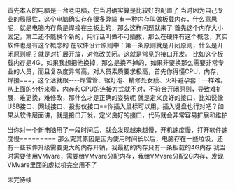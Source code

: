 首先本人的电脑是一台老电脑，在当时确实算是比较好的配置了
当时因为自己专业的局限性，这个电脑确实存在很多弊端
有一种内存叫做板载内存，什么意思呢，就是电脑内存条是焊接在主板上的，那么这样问题就来了
首先这个内存大小固定，第二还不能换个新的，用行话叫做不可插拔，那么在硬件有这个概念，其实软件也是有这个概念的
在软件设计原则中：第一条原则就是开闭原则，什么是开闭原则呢？就是对扩展开放，对修改关闭。这就是常见的接口开发。
比如这个板载内存是4G，如果我想把他换掉，那么是换不掉的，如果非要换那么需要非常专业的人员，而且复杂度异常高，对人员素质要求极高，首先你得懂CPU，内存，焊接===，这个活就跟----焊雷管、锯灯泡、精修处女膜、火补避孕套：一样难。
从上面的分析来看，内存和CPU的连接方式就不对，不符合开闭原则，导致难扩展，难更换，难修改，那什么才是正确的姿势呢
就是定义良好的接口，比如说像USB接口、网线接口、投影仪接口==你插入鼠标可以用，插入键盘也行对吧？如果从软件层面讲，就是接口开发，定义良好的接口，代码就会非常容易扩展和维护

当你对一个新电脑用了一段时间后，就会发现越来越慢，开机速度慢，打开软件速度慢=========
那么究其原因是因为使用时间长以后，电脑存在一些垃圾，还有一些软件升级需要更大的内存开销，我最初的内存只有一条板载的4G内存
我当时需要使用VMvare，需要给VMvare分配内存，我给VMvare分配2G内存，发现VMvare里面的虚拟机完全用不了



未完待续
